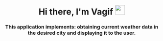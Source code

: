 <h1 align="center">Hi there, I'm Vagif
<img src="https://github.com/blackcater/blackcater/raw/main/images/Hi.gif" height="32"/></h1>
<h3 align="center">This application implements: obtaining current weather data in the desired city and displaying it to the user.</h3>

